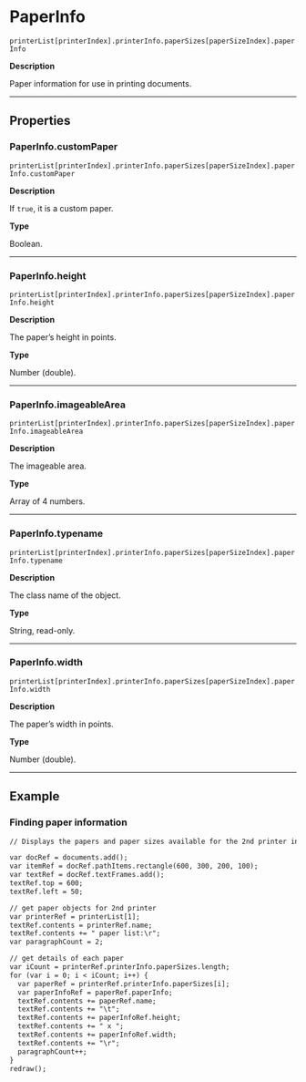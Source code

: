 <a id="jsobjref-paperinfo"></a>

# PaperInfo

`printerList[printerIndex].printerInfo.paperSizes[paperSizeIndex].paperInfo`

**Description**

Paper information for use in printing documents.

---

## Properties

<a id="jsobjref-paperinfo-custompaper"></a>

### PaperInfo.customPaper

`printerList[printerIndex].printerInfo.paperSizes[paperSizeIndex].paperInfo.customPaper`

**Description**

If `true`, it is a custom paper.

**Type**

Boolean.

---

<a id="jsobjref-paperinfo-height"></a>

### PaperInfo.height

`printerList[printerIndex].printerInfo.paperSizes[paperSizeIndex].paperInfo.height`

**Description**

The paper’s height in points.

**Type**

Number (double).

---

<a id="jsobjref-paperinfo-imageablearea"></a>

### PaperInfo.imageableArea

`printerList[printerIndex].printerInfo.paperSizes[paperSizeIndex].paperInfo.imageableArea`

**Description**

The imageable area.

**Type**

Array of 4 numbers.

---

<a id="jsobjref-paperinfo-typename"></a>

### PaperInfo.typename

`printerList[printerIndex].printerInfo.paperSizes[paperSizeIndex].paperInfo.typename`

**Description**

The class name of the object.

**Type**

String, read-only.

---

<a id="jsobjref-paperinfo-width"></a>

### PaperInfo.width

`printerList[printerIndex].printerInfo.paperSizes[paperSizeIndex].paperInfo.width`

**Description**

The paper’s width in points.

**Type**

Number (double).

---

## Example

### Finding paper information

```default
// Displays the papers and paper sizes available for the 2nd printer in a text frame

var docRef = documents.add();
var itemRef = docRef.pathItems.rectangle(600, 300, 200, 100);
var textRef = docRef.textFrames.add();
textRef.top = 600;
textRef.left = 50;

// get paper objects for 2nd printer
var printerRef = printerList[1];
textRef.contents = printerRef.name;
textRef.contents += " paper list:\r";
var paragraphCount = 2;

// get details of each paper
var iCount = printerRef.printerInfo.paperSizes.length;
for (var i = 0; i < iCount; i++) {
  var paperRef = printerRef.printerInfo.paperSizes[i];
  var paperInfoRef = paperRef.paperInfo;
  textRef.contents += paperRef.name;
  textRef.contents += "\t";
  textRef.contents += paperInfoRef.height;
  textRef.contents += " x ";
  textRef.contents += paperInfoRef.width;
  textRef.contents += "\r";
  paragraphCount++;
}
redraw();
```
